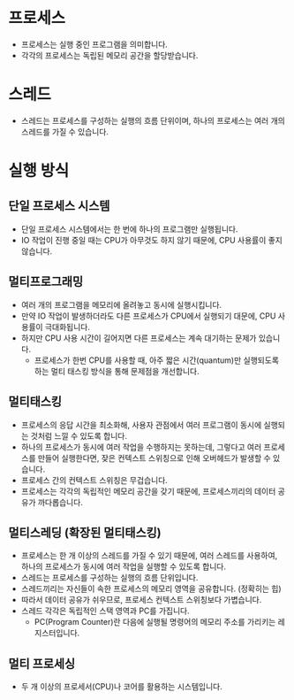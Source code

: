 # 프로세스

- 프로세스는 실행 중인 프로그램을 의미합니다.
- 각각의 프로세스는 독립된 메모리 공간을 할당받습니다.

# 스레드

- 스레드는 프로세스를 구성하는 실행의 흐름 단위이며, 하나의 프로세스는 여러 개의 스레드를 가질 수 있습니다.

# 실행 방식

## 단일 프로세스 시스템

- 단일 프로세스 시스템에서는 한 번에 하나의 프로그램만 실행됩니다.
- IO 작업이 진행 중일 때는 CPU가 아무것도 하지 않기 때문에, CPU 사용률이 좋지 않습니다.

## 멀티프로그래밍

- 여러 개의 프로그램을 메모리에 올려놓고 동시에 실행시킵니다.
- 만약 IO 작업이 발생하더라도 다른 프로세스가 CPU에서 실행되기 대문에, CPU 사용률이 극대화됩니다.
- 하지만 CPU 사용 시간이 길어지면 다른 프로세스는 계속 대기하는 문제가 있습니다.
  - 프로세스가 한번 CPU를 사용할 때, 아주 짧은 시간(quantum)만 실행되도록 하는 멀티 태스킹 방식을 통해 문제점을 개선합니다.

## 멀티태스킹

- 프로세스의 응답 시간을 최소화해, 사용자 관점에서 여러 프로그램이 동시에 실행되는 것처럼 느낄 수 있도록 합니다.
- 하나의 프로세스가 동시에 여러 작업을 수행하지는 못하는데, 그렇다고 여러 프로세스를 만들어 실행한다면, 잦은 컨텍스트 스위칭으로 인해 오버헤드가 발생할 수 있습니다.
- 프로세스 간의 컨텍스트 스위칭은 무겁습니다.
- 프로세스는 각각의 독립적인 메모리 공간을 갖기 때문에, 프로세스끼리의 데이터 공유가 까다롭습니다.

## 멀티스레딩 (확장된 멀티태스킹)

- 프로세스는 한 개 이상의 스레드를 가질 수 있기 때문에, 여러 스레드를 사용하여, 하나의 프로세스가 동시에 여러 작업을 실행할 수 있도록 합니다.
- 스레드는 프로세스를 구성하는 실행의 흐름 단위입니다.
- 스레드끼리는 자신들이 속한 프로세스의 메모리 영역을 공유합니다. (정확히는 힙)
- 따라서 데이터 공유가 쉬우므로, 프로세스 컨텍스트 스위칭보다 가볍습니다.
- 스레드 각각은 독립적인 스택 영역과 PC를 가집니다. 
  - PC(Program Counter)란 다음에 실행될 명령어의 메모리 주소를 가리키는 레지스터입니다.

## 멀티 프로세싱

- 두 개 이상의 프로세서(CPU)나 코어를 활용하는 시스템입니다.